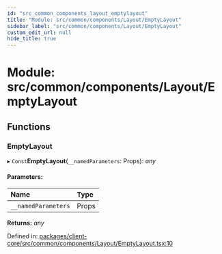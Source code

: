 ```yaml
---
id: "src_common_components_layout_emptylayout"
title: "Module: src/common/components/Layout/EmptyLayout"
sidebar_label: "src/common/components/Layout/EmptyLayout"
custom_edit_url: null
hide_title: true
---
```


# Module: src/common/components/Layout/EmptyLayout

## Functions

### EmptyLayout

▸ `Const`**EmptyLayout**(`__namedParameters`: Props): *any*

#### Parameters:

Name | Type |
:------ | :------ |
`__namedParameters` | Props |

**Returns:** *any*

Defined in: [packages/client-core/src/common/components/Layout/EmptyLayout.tsx:10](https://github.com/xr3ngine/xr3ngine/blob/673ad6a5f/packages/client-core/src/common/components/Layout/EmptyLayout.tsx#L10)
